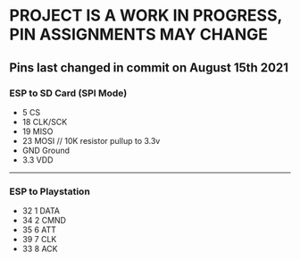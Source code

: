 # PROJECT IS A WORK IN PROGRESS, PIN ASSIGNMENTS MAY CHANGE
## Pins last changed in commit on August 15th 2021

### ESP to SD Card (SPI Mode)
* 5     CS
* 18    CLK/SCK
* 19    MISO
* 23    MOSI // 10K resistor pullup to 3.3v
* GND   Ground
* 3.3   VDD
-------
### ESP to Playstation
* 32    1 DATA
* 34    2 CMND
* 35    6 ATT
* 39    7 CLK
* 33    8 ACK